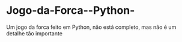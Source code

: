 # Jogo-da-Forca--Python-
Um jogo da forca feito em Python, não está completo, mas não é um detalhe tão importante
